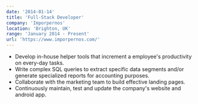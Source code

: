 ```yaml
---
date: '2014-01-14'
title: 'Full-Stack Developer'
company: 'Imporpernos'
location: 'Brighton, UK'
range: 'January 2014 - Present'
url: 'https://www.imporpernos.com/'
---
```


- Develop in-house helper tools that increment a employee's productivity on every-day tasks.
- Write complex SQL queries to extract specific data segments and/or generate specialized reports for accounting purposes.
- Collaborate with the marketing team to build effective landing pages.
- Continuously maintain, test and update the company's website and android app.
